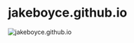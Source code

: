 # jakeboyce.github.io
![jakeboyce.github.io](https://socialify.git.ci/Boycey7/jakeboyce.github.io/image?description=1&descriptionEditable=Portfolio%20Website&issues=1&language=1&name=1&owner=1&stargazers=1&theme=Light)
